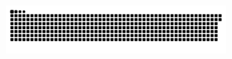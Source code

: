 <picture>
  <source media="(prefers-color-scheme: dark)" srcset="https://raw.githubusercontent.com/MarineHakobyan/MarineHakobyan/af0a73a9abd1f340f7520bc800dfd06e652343fa/github-contribution-grid-snake-dark.svg" />
  <source media="(prefers-color-scheme: light)" srcset="https://raw.githubusercontent.com/MarineHakobyan/MarineHakobyan/af0a73a9abd1f340f7520bc800dfd06e652343fa/github-contribution-grid-snake.svg" />
  <img alt="github-snake" src="https://raw.githubusercontent.com/MarineHakobyan/MarineHakobyan/af0a73a9abd1f340f7520bc800dfd06e652343fa/github-contribution-grid-snake-dark.svg" />
</picture>
